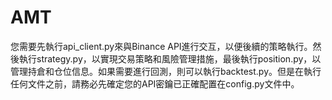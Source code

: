 # AMT

您需要先執行api_client.py來與Binance API進行交互，以便後續的策略執行。然後執行strategy.py，以實現交易策略和風險管理措施，最後執行position.py，以管理持倉和仓位信息。如果需要進行回測，則可以執行backtest.py。但是在執行任何文件之前，請務必先確定您的API密鑰已正確配置在config.py文件中。